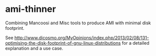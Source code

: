ami-thinner
===========

Combining Mancoosi and Misc tools to produce AMI with minimal disk footprint.

See http://www.dicosmo.org/MyOpinions/index.php/2013/02/08/131-optimising-the-disk-footprint-of-gnu-linux-distributions for a detailed explanation and a use case.
